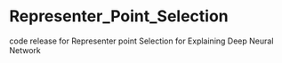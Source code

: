 # Representer_Point_Selection
code release for Representer point Selection for Explaining Deep Neural Network
